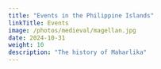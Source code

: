 ```yaml
---
title: "Events in the Philippine Islands"
linkTitle: Events
image: /photos/medieval/magellan.jpg
date: 2024-10-31
weight: 10
description: "The history of Maharlika"
---
```


